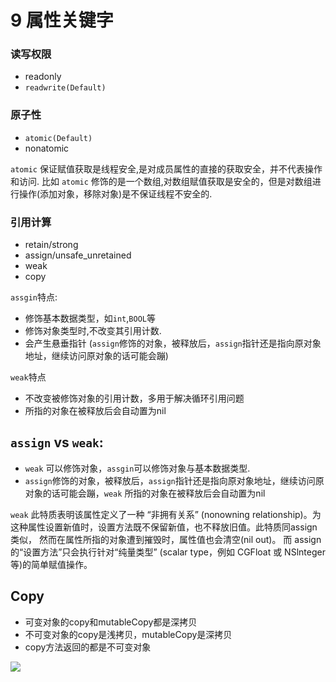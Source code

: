 # 9 属性关键字

### 读写权限
* readonly
* `readwrite(Default)`

### 原子性
* `atomic(Default)`
* nonatomic

`atomic` 保证赋值获取是线程安全,是对成员属性的直接的获取安全，并不代表操作和访问.
比如 `atomic` 修饰的是一个数组,对数组赋值获取是安全的，但是对数组进行操作(添加对象，移除对象)是不保证线程不安全的.

### 引用计算

* retain/strong
* assign/unsafe_unretained
* weak
* copy

`assgin`特点:
* 修饰基本数据类型，如`int`,`BOOL`等
* 修饰对象类型时,不改变其引用计数.
* 会产生悬垂指针 (`assign`修饰的对象，被释放后，`assign`指针还是指向原对象地址，继续访问原对象的话可能会蹦)

`weak`特点
* 不改变被修饰对象的引用计数，多用于解决循环引用问题
* 所指的对象在被释放后会自动置为nil


## `assign` vs `weak`:

* `weak` 可以修饰对象，`assgin`可以修饰对象与基本数据类型.
* `assign`修饰的对象，被释放后，`assign`指针还是指向原对象地址，继续访问原对象的话可能会蹦，`weak` 所指的对象在被释放后会自动置为nil

`weak` 此特质表明该属性定义了一种 “非拥有关系” (nonowning relationship)。为这种属性设置新值时，设置方法既不保留新值，也不释放旧值。此特质同assign类似， 然而在属性所指的对象遭到摧毁时，属性值也会清空(nil out)。 而 assign 的“设置方法”只会执行针对“纯量类型” (scalar type，例如 CGFloat 或 NSlnteger 等)的简单赋值操作。


## Copy

* 可变对象的copy和mutableCopy都是深拷贝
* 不可变对象的copy是浅拷贝，mutableCopy是深拷贝
* copy方法返回的都是不可变对象
 
![](http://img.isylar.com/media/15467745263315.jpg)
